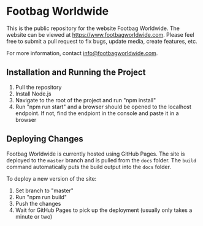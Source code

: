 # Footbag Worldwide

This is the public repository for the website Footbag Worldwide. The website can be viewed at https://www.footbagworldwide.com. Please feel free to submit a pull request to fix bugs, update media, create features, etc.

For more information, contact info@footbagworldwide.com.

## Installation and Running the Project

<ol>
  <li>Pull the repository</li>
  <li>Install Node.js</li>
  <li>Navigate to the root of the project and run "npm install"</li>
  <li>Run "npm run start" and a browser should be opened to the localhost endpoint. If not, find the endpiont in the console and paste it in a browser</li>
</ol>

## Deploying Changes

Footbag Worldwide is currently hosted using GitHub Pages. The site is deployed to the `master` branch and is pulled from the `docs` folder. The `build` command automatically puts the build output into the `docs` folder.

To deploy a new version of the site:

<ol>
  <li>Set branch to "master"</li>
  <li>Run "npm run build"</li>
  <li>Push the changes</li>
  <li>Wait for GitHub Pages to pick up the deployment (usually only takes a minute or two)</li>
</ol>
